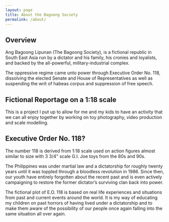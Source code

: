 ```yaml
---
layout: page
title: About the Bagoong Society
permalink: /about/
---
```


## Overview  

Ang Bagoong Lipunan (The Bagoong Society), is a fictional republic in South East Asia run by a dictator and his family, his cronies and loyalists, and backed by the all-powerful, military-industrial complex.

The oppressive regime came unto power through Executive Order No. 118, dissolving the elected Senate and House of Representatives as well as suspending the writ of habeas corpus and suppression of free speech.

## Fictional Reportage on a 1:18 scale

This is a project I put up to allow for me and my kids to have an activity that we can all enjoy together by working on toy photography, video production and scale modelling.

## Executive Order No. 118?

The number 118 is derived from 1:18 scale used on action figures almost similar to size with 3 3/4" scale G.I. Joe toys from the 80s and 90s.

The Philippines was under martial law and a dictatorship for roughly twenty years until it was toppled through a bloodless revolution in 1986. Since then, our youth have entirely forgotten about the recent past and is even actively campaigning to restore the former dictator’s surviving clan back into power.

The fictional plot of E.O. 118 is based on real life experiences and situations from past and current events around the world. It is my way of educating my children on past horrors of having lived under a dictatorship and to make them aware of the possibility of our people once again falling into the same situation all over again.